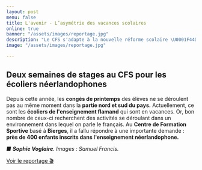 ```yaml
---
layout: post
menu: false
title: L'avenir - L’asymétrie des vacances scolaires
online: true
banner: "/assets/images/reportage.jpg"
description: "Le CFS s'adapte à la nouvelle réforme scolaire \U0001F44D"
image: "/assets/images/reportage.jpg"

---
```

## Deux semaines de stages au CFS pour les écoliers néerlandophones

Depuis cette année, les **congés de printemps** des élèves ne se déroulent pas au même moment dans la **partie nord et sud du pays.** Actuellement, ce sont les **écoliers de l'enseignement flamand** qui sont en vacances. Or, bon nombre de ceux-ci recherchent des activités se déroulant dans un environnement dans lequel on parle le français. Au **Centre de Formation Sportive** basé à **Bierges**, il a fallu répondre à une importante demande : **près de 400 enfants inscrits dans l'enseignement néerlandophone.**

_■ **Sophie Voglaire**. Images : Samuel Francis._

[Voir le reportage 🎬](https://www.tvcom.be/video/info/societe/deux-semaines-de-stages-au-cfs-pour-les-ecoliers-neerlandophones_32185_89.html "Tvcom")